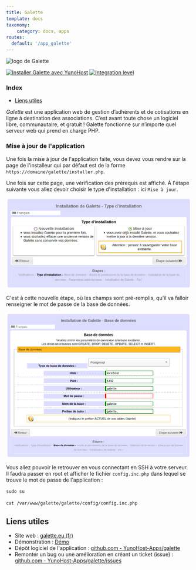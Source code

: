 ```yaml
---
title: Galette
template: docs
taxonomy:
    category: docs, apps
routes:
  default: '/app_galette'
---
```


![logo de Galette](https://galette.eu/site/assets/img/galette.png?resize=,80)

[![Installer Galette avec YunoHost](https://install-app.yunohost.org/install-with-yunohost.svg)](https://install-app.yunohost.org/?app=galette) [![Integration level](https://dash.yunohost.org/integration/galette.svg)](https://dash.yunohost.org/appci/app/galette)

### Index

- [Liens utiles](#liens-utiles)

*Galette* est une application web de gestion d’adhérents et de cotisations en ligne à destination des associations. C’est avant toute chose un logiciel libre, communautaire, et gratuit ! Galette fonctionne sur n’importe quel serveur web qui prend en charge PHP.

### Mise à jour de l'application

Une fois la mise à jour de l'application faite, vous devez vous rendre sur la page de l'installeur qui par défaut est de la forme `https://domaine/galette/installer.php`.

Une fois sur cette page, une vérification des prérequis est affiché.
À l'étape suivante vous allez devoir choisir le type d'installation : ici `Mise à jour`.

![Galette MAJ](https://github.com/YunoHost/doc/raw/master/images/Galette_1_fr_MAJ.png)

C'est à cette nouvelle étape, où les champs sont pré-remplis, qu'il va falloir renseigner le mot de passe de la base de données.

![Galette MdP](https://github.com/YunoHost/doc/raw/master/images/Galette_2_fr_MdP.png)

Vous allez pouvoir le retrouver en vous connectant en SSH à votre serveur. Il faudra passer en root et afficher le fichier `config.inc.php` dans lequel se trouve le mot de passe de l'application :

```
sudo su

cat /var/www/galette/galette/config/config.inc.php
```

## Liens utiles

+ Site web : [galette.eu (fr)](https://galette.eu/site/fr/)
+ Démonstration : [Démo](https://demo.galette.eu/login)
+ Dépôt logiciel de l'application : [github.com - YunoHost-Apps/galette](https://github.com/YunoHost-Apps/galette_ynh)
+ Remonter un bug ou une amélioration en créant un ticket (issue) : [github.com - YunoHost-Apps/galette/issues](https://github.com/YunoHost-Apps/galette_ynh/issues)
